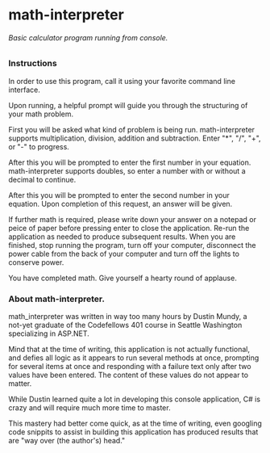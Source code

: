 # math-interpreter
###### Basic calculator program running from console. ######

### Instructions

In order to use this program, call it using your favorite command line interface.

Upon running, a helpful prompt will guide you through the structuring of your math problem.

First you will be asked what kind of problem is being run. math-interpreter supports multiplication, division, addition and subtraction. Enter "\*", "/", "+", or "-" to progress.

After this you will be prompted to enter the first number in your equation. math-interpreter supports doubles, so enter a number with or without a decimal to continue.

After this you will be prompted to enter the second number in your equation. Upon completion of this request, an answer will be given.

If further math is required, please write down your answer on a notepad or peice of paper before pressing enter to close the application. Re-run the application as needed to produce subsequent results. When you are finished, stop running the program, turn off your computer, disconnect the power cable from the back of your computer and turn off the lights to conserve power.

You have completed math. Give yourself a hearty round of applause.

### About math-interpreter.

math_interpreter was written in way too many hours by Dustin Mundy, a not-yet graduate of the Codefellows 401 course in Seattle Washington specializing in ASP.NET.

Mind that at the time of writing, this application is not actually functional, and defies all logic as it appears to run several methods at once, prompting for several items at once and responding with a failure text only after two values have been entered. The content of these values do not appear to matter.

While Dustin learned quite a lot in developing this console application, C# is crazy and will require much more time to master.

This mastery had better come quick, as at the time of writing, even googling code snippits to assist in building this application has produced results that are "way over (the author's) head."
